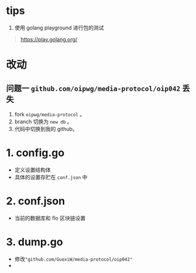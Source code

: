 # tips
1. 使用 golang playground 进行包的测试
> https://play.golang.org/

# 改动

## 问题一 ```github.com/oipwg/media-protocol/oip042``` 丢失
1. fork ```oipwg/media-protocol``` 。
2. branch 切换为 ```new db``` 。
3. 代码中切换到我的 github。

# 1. config.go
- 定义设置结构体
- 具体的设置存贮在 ```conf.json``` 中

# 2. conf.json
- 当前的数据库和 flo 区块链设置

# 3. dump.go
- 修改```"github.com/GuoxiW/media-protocol/oip042"```
- 

